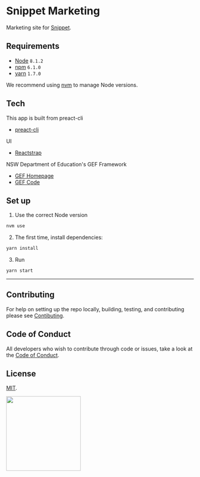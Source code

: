 # Snippet Marketing

Marketing site for [Snippet](https://github.com/CodeforAustralia/cese-snippet).


## Requirements

* [Node](https://nodejs.org/en/) `8.1.2`
* [npm](http://npmjs.com/) `6.1.0`
* [yarn](https://yarnpkg.com) `1.7.0`

We recommend using [nvm](https://github.com/creationix/nvm) to manage Node versions.


## Tech  

This app is built from preact-cli
- [preact-cli](https://github.com/developit/preact-cli)

UI
- [Reactstrap](https://reactstrap.github.io)

NSW Department of Education's GEF Framework 
- [GEF Homepage](https://education.nsw.gov.au/gef)
- [GEF Code](https://bitbucket.org/dec-ce/gef)


## Set up


1. Use the correct Node version

``` bash
nvm use
````

2. The first time, install dependencies:

```bash 
yarn install 
```

3. Run  

```bash 
yarn start
```



---

## Contributing

For help on setting up the repo locally, building, testing, and contributing
please see [Contibuting](https://github.com/CodeforAustralia/standards/blob/master/templates/CONTRIBUTING.md).

## Code of Conduct

All developers who wish to contribute through code or issues, take a look at the
[Code of Conduct](https://github.com/CodeforAustralia/standards/blob/master/templates/CODE_OF_CONDUCT.md).

## License

[MIT](https://github.com/CodeforAustralia/cese-snippet/blob/master/LICENSE).


<img src="https://codeforaustralia.org/wp-content/uploads/2017/11/Main-Logo-Black-1.png" width="200" />

